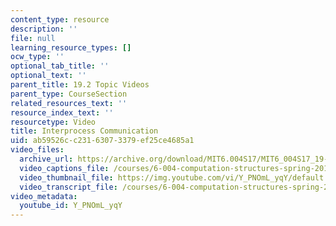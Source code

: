 ```yaml
---
content_type: resource
description: ''
file: null
learning_resource_types: []
ocw_type: ''
optional_tab_title: ''
optional_text: ''
parent_title: 19.2 Topic Videos
parent_type: CourseSection
related_resources_text: ''
resource_index_text: ''
resourcetype: Video
title: Interprocess Communication
uid: ab59526c-c231-6307-3379-ef25ce4685a1
video_files:
  archive_url: https://archive.org/download/MIT6.004S17/MIT6_004S17_19-02-01_300k.mp4
  video_captions_file: /courses/6-004-computation-structures-spring-2017/1a24c81a6c235d35831b9823bfd9ff36_Y_PNOmL_yqY.vtt
  video_thumbnail_file: https://img.youtube.com/vi/Y_PNOmL_yqY/default.jpg
  video_transcript_file: /courses/6-004-computation-structures-spring-2017/f57f50d79ef7f0e5b6bd89030ace873a_Y_PNOmL_yqY.pdf
video_metadata:
  youtube_id: Y_PNOmL_yqY
---
```

